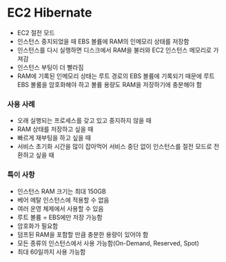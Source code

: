 # EC2 Hibernate
- EC2 절전 모드
- 인스턴스 중지되었을 때 EBS 볼륨에 RAM의 인메모리 상태를 저장함
- 인스턴스를 다시 실행하면 디스크에서 RAM을 불러와 EC2 인스턴스 메모리로 가져감
- 인스턴스 부팅이 더 빨라짐
- RAM에 기록된 인메모리 상태는 루트 경로의 EBS 볼륨에 기록되기 때문에 루트 EBS 볼륨을 암호화해야 하고 볼륨 용량도 RAM을 저장하기에 충분해야 함
### 사용 사례
- 오래 실행되는 프로세스를 갖고 있고 중지하지 않을 때
- RAM 상태를 저장하고 싶을 때
- 빠르게 재부팅을 하고 싶을 때
- 서비스 초기화 시간을 많이 잡아먹어 서비스 중단 없이 인스턴스를 절전 모드로 전환하고 싶을 때
### 특이 사항
- 인스턴스 RAM 크기는 최대 150GB
- 베어 메탈 인스턴스에 적용할 수 없음
- 여러 운영 체제에서 사용할 수 있음
- 루트 볼륨 = EBS에만 저장 가능함
- 암호화가 필요함
- 덤프된 RAM을 포함할 만큼 충분한 용량이 있어야 함
- 모든 종류의 인스턴스에서 사용 가능함(On-Demand, Reserved, Spot)
- 최대 60일까지 사용 가능함